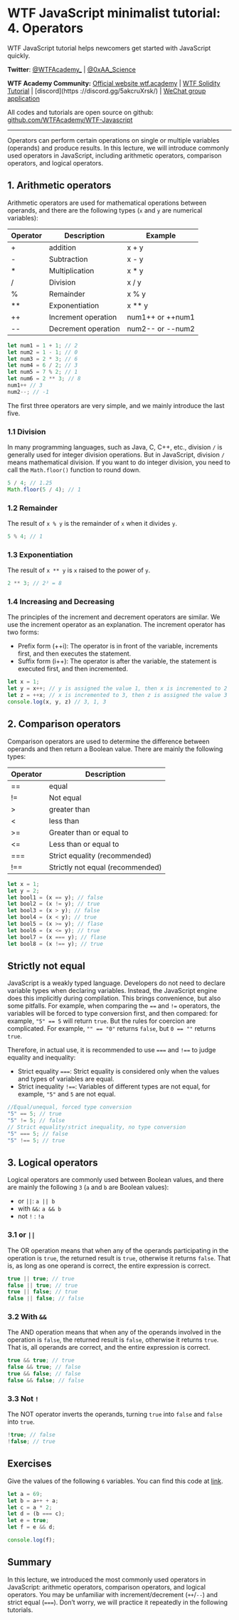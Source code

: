 # WTF JavaScript minimalist tutorial: 4. Operators

WTF JavaScript tutorial helps newcomers get started with JavaScript quickly.

**Twitter**: [@WTFAcademy_](https://twitter.com/WTFAcademy_) | [@0xAA_Science](https://twitter.com/0xAA_Science)

**WTF Academy Community:** [Official website wtf.academy](https://wtf.academy/) | [WTF Solidity Tutorial](https://github.com/AmazingAng/WTFSolidity) | [discord](https ://discord.gg/5akcruXrsk/) | [WeChat group application](https://docs.google.com/forms/d/e/1FAIpQLSe4KGT8Sh6sJ7hedQRuIYirOoZK_85miz3dw7vA1-YjodgJ-A/viewform?usp=sf_link)

All codes and tutorials are open source on github: [github.com/WTFAcademy/WTF-Javascript](https://github.com/WTFAcademy/WTF-Javascript)

---

Operators can perform certain operations on single or multiple variables (operands) and produce results. In this lecture, we will introduce commonly used operators in JavaScript, including arithmetic operators, comparison operators, and logical operators.

## 1. Arithmetic operators

Arithmetic operators are used for mathematical operations between operands, and there are the following types (`x` and `y` are numerical variables):

| Operator | Description | Example |
|--------|----------|----------------|
| + | addition | x + y |
| - | Subtraction | x - y |
| * | Multiplication | x * y |
| / | Division | x / y |
| % | Remainder | x % y |
| ** | Exponentiation | x ** y |
| ++ | Increment operation | num1++ or ++num1 |
| -- | Decrement operation | num2-- or --num2 |

```js
let num1 = 1 + 1; // 2
let num2 = 1 - 1; // 0
let num3 = 2 * 3; // 6
let num4 = 6 / 2; // 3
let num5 = 7 % 2; // 1
let num6 = 2 ** 3; // 8
num1++ // 3
num2--; // -1
```

The first three operators are very simple, and we mainly introduce the last five.

### 1.1 Division

In many programming languages, such as Java, C, C++, etc., division `/` is generally used for integer division operations. But in JavaScript, division `/` means mathematical division. If you want to do integer division, you need to call the `Math.floor()` function to round down.

```js
5 / 4; // 1.25
Math.floor(5 / 4); // 1
```

### 1.2 Remainder

The result of `x % y` is the remainder of `x` when it divides `y`.

```js
5 % 4; // 1
```

### 1.3 Exponentiation

The result of `x ** y` is `x` raised to the power of `y`.

```js
2 ** 3; // 2³ = 8
```

### 1.4 Increasing and Decreasing

The principles of the increment and decrement operators are similar. We use the increment operator as an explanation. The increment operator has two forms:

- Prefix form (++i): The operator is in front of the variable, increments first, and then executes the statement.
- Suffix form (i++): The operator is after the variable, the statement is executed first, and then incremented.

```js
let x = 1;
let y = x++; // y is assigned the value 1, then x is incremented to 2
let z = ++x; // x is incremented to 3, then z is assigned the value 3
console.log(x, y, z) // 3, 1, 3
```

## 2. Comparison operators

Comparison operators are used to determine the difference between operands and then return a Boolean value. There are mainly the following types:

| Operator | Description |
|-------|---------------|
| == | equal |
| != | Not equal |
| > | greater than |
| < | less than |
| >= | Greater than or equal to |
| <= | Less than or equal to |
| === | Strict equality (recommended) |
| !== | Strictly not equal (recommended) |

```js
let x = 1;
let y = 2;
let bool1 = (x == y); // false
let bool2 = (x != y); // true
let bool3 = (x > y); // false
let bool4 = (x < y); // true
let bool5 = (x >= y); // flase
let bool6 = (x <= y); // true
let bool7 = (x === y); // flase
let bool8 = (x !== y); // true
```

## Strictly not equal

JavaScript is a weakly typed language. Developers do not need to declare variable types when declaring variables. Instead, the JavaScript engine does this implicitly during compilation. This brings convenience, but also some pitfalls. For example, when comparing the `==` and `!=` operators, the variables will be forced to type conversion first, and then compared: for example, `"5" == 5` will return `true`. But the rules for coercion are complicated. For example, `"" == "0"` returns `false`, but `0 == ""` returns `true`.

Therefore, in actual use, it is recommended to use `===` and `!==` to judge equality and inequality:

- Strict equality `===`: Strict equality is considered only when the values ​​and types of variables are equal.
- Strict inequality `!==`: Variables of different types are not equal, for example, `"5"` and `5` are not equal.

```js
//Equal/unequal, forced type conversion
"5" == 5; // true
"5" != 5; // false
// Strict equality/strict inequality, no type conversion
"5" === 5; // false
"5" !== 5; // true
```

## 3. Logical operators

Logical operators are commonly used between Boolean values, and there are mainly the following `3` (`a` and `b` are Boolean values):

- or `||`: `a || b`
- with `&&`: `a && b`
- not `!` : `!a`

### 3.1 or `||`

The OR operation means that when any of the operands participating in the operation is `true`, the returned result is `true`, otherwise it returns `false`. That is, as long as one operand is correct, the entire expression is correct.

```js
true || true; // true
false || true; // true
true || false; // true
false || false; // false
```

### 3.2 With `&&`

The AND operation means that when any of the operands involved in the operation is `false`, the returned result is `false`, otherwise it returns `true`. That is, all operands are correct, and the entire expression is correct.

```js
true && true; // true
false && true; // false
true && false; // false
false && false; // false
```

### 3.3 Not `!`

The NOT operator inverts the operands, turning `true` into `false` and `false` into `true`.
```js
!true; // false
!false; // true
```

## Exercises

Give the values ​​of the following `6` variables. You can find this code at [link](https://playcode.io/1061414).

```js
let a = 69;
let b = a++ + a;
let c = a * 2;
let d = (b === c);
let e = true;
let f = e && d;

console.log(f);
```

## Summary

In this lecture, we introduced the most commonly used operators in JavaScript: arithmetic operators, comparison operators, and logical operators. You may be unfamiliar with increment/decrement (`++`/`--`) and strict equal (`===`). Don’t worry, we will practice it repeatedly in the following tutorials.
